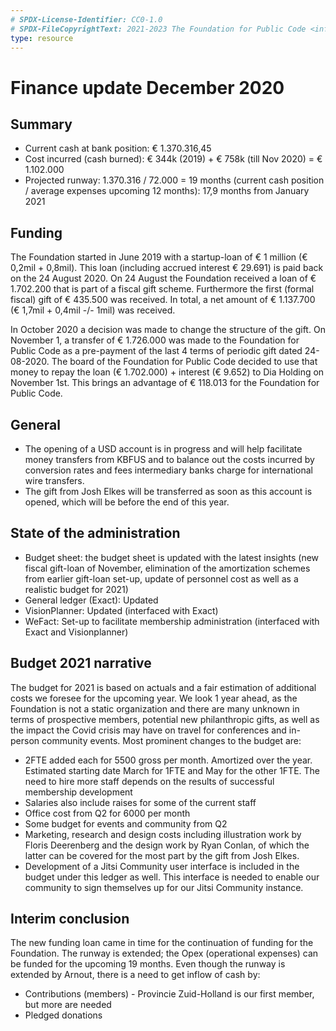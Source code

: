 ```yaml
---
# SPDX-License-Identifier: CC0-1.0
# SPDX-FileCopyrightText: 2021-2023 The Foundation for Public Code <info@publiccode.net>
type: resource
---
```


# Finance update December 2020

## Summary

* Current cash at bank position: € 1.370.316,45
* Cost incurred (cash burned):  € 344k (2019) + € 758k (till Nov 2020) = € 1.102.000
* Projected runway:  1.370.316 / 72.000 = 19 months (current cash position / average expenses upcoming 12 months): 17,9 months from January 2021

## Funding

The Foundation started in June 2019 with a startup-loan of € 1 million (€ 0,2mil + 0,8mil). This loan (including accrued interest € 29.691) is paid back on the 24 August 2020. On 24 August the Foundation received a loan of € 1.702.200 that is part of a fiscal gift scheme. Furthermore the first (formal fiscal) gift of € 435.500 was received. In total, a net amount of € 1.137.700 (€ 1,7mil + 0,4mil -/- 1mil) was received.

In October 2020 a decision was made to change the structure of the gift. On November 1, a transfer of € 1.726.000 was made to the Foundation for Public Code as a pre-payment of the last 4 terms of periodic gift dated 24-08-2020. The board of the Foundation for Public Code decided to use that money to repay the loan (€ 1.702.000) + interest (€ 9.652) to Dia Holding on November 1st. This brings an advantage of € 118.013 for the Foundation for Public Code.

## General

* The opening of a USD account is in progress and will help facilitate money transfers from KBFUS and to balance out the costs incurred by conversion rates and fees intermediary banks charge for international wire transfers.
* The gift from Josh Elkes will be transferred as soon as this account is opened, which will be before the end of this year.

## State of the administration

* Budget sheet: the budget sheet is updated with the latest insights (new fiscal gift-loan of November, elimination of the amortization schemes from earlier gift-loan set-up, update of personnel cost as well as a realistic budget for 2021)
* General ledger (Exact): Updated
* VisionPlanner: Updated (interfaced with Exact)
* WeFact: Set-up to facilitate membership administration (interfaced with Exact and Visionplanner)

## Budget 2021 narrative

The budget for 2021 is based on actuals and a fair estimation of additional costs we foresee for the upcoming year. We look 1 year ahead, as the Foundation is not a static organization and there are many unknown in terms of prospective members, potential new philanthropic gifts, as well as the impact the Covid crisis may have on travel for conferences and in-person community events. Most prominent changes to the budget are:

* 2FTE added each for 5500 gross per month. Amortized over the year. Estimated starting date March for 1FTE and May for the other 1FTE. The need to hire more staff depends on the results of successful membership development
* Salaries also include raises for some of the current staff
* Office cost from Q2 for 6000 per month
* Some budget for events and community from Q2
* Marketing, research and design costs including illustration work by Floris Deerenberg and the design work by Ryan Conlan, of which the latter can be covered for the most part by the gift from Josh Elkes.
* Development of a Jitsi Community user interface is included in the budget under this ledger as well. This interface is needed to enable our community to sign themselves up for our Jitsi Community instance.

## Interim conclusion

The new funding loan came in time for the continuation of funding for the Foundation. The runway is extended; the Opex (operational expenses) can be funded for the upcoming 19 months. Even though the runway is extended by Arnout, there is a need to get inflow of cash by:

* Contributions (members) - Provincie Zuid-Holland is our first member, but more are needed
* Pledged donations
